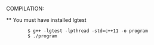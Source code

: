 COMPILATION:

** You must have installed lgtest

            $ g++ -lgtest -lpthread -std=c++11 -o program
            $ ./program
            
